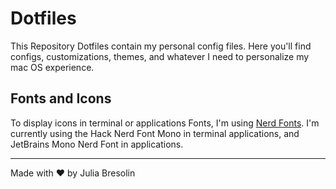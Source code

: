 # Dotfiles

This Repository Dotfiles contain my personal config files. Here you'll find configs, customizations, themes, and whatever I need to personalize my mac OS experience.

## Fonts and Icons
To display icons in terminal or applications Fonts, I'm using <a href='https://www.nerdfonts.com/'>Nerd Fonts</a>. I'm currently using the Hack Nerd Font Mono in terminal applications, and JetBrains Mono Nerd Font in applications.

----
Made with ❤️ by Julia Bresolin